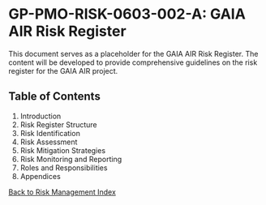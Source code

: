 # GP-PMO-RISK-0603-002-A: GAIA AIR Risk Register

This document serves as a placeholder for the GAIA AIR Risk Register. The content will be developed to provide comprehensive guidelines on the risk register for the GAIA AIR project.

## Table of Contents

1. Introduction
2. Risk Register Structure
3. Risk Identification
4. Risk Assessment
5. Risk Mitigation Strategies
6. Risk Monitoring and Reporting
7. Roles and Responsibilities
8. Appendices

[Back to Risk Management Index](./index.md)
